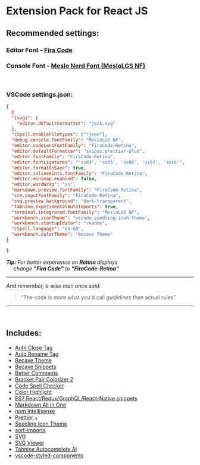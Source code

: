 # Extension Pack for React JS

## Recommended settings:

### Editor Font - [Fira Code](https://github.com/tonsky/FiraCode)

### Console Font - [Meslo Nerd Font (MesloLGS NF)](https://github.com/romkatv/powerlevel10k/blob/master/font.md)

<br/>

### VSCode settings.json:

```json
{
  {
  "[svg]": {
    "editor.defaultFormatter": "jock.svg"
  },
  "cSpell.enableFiletypes": ["!json"],
  "debug.console.fontFamily": "MesloLGS NF",
  "editor.codeLensFontFamily": "FiraCode-Retina",
  "editor.defaultFormatter": "svipas.prettier-plus",
  "editor.fontFamily": "FiraCode-Retina",
  "editor.fontLigatures": "'ss03', 'ss05', 'ss06', 'ss07', 'zero'",
  "editor.formatOnSave": true,
  "editor.inlineHints.fontFamily": "FiraCode-Retina",
  "editor.minimap.enabled": false,
  "editor.wordWrap": "on",
  "markdown.preview.fontFamily": "FiraCode-Retina",
  "scm.inputFontFamily": "FiraCode-Retina",
  "svg.preview.background": "dark-transparent",
  "tabnine.experimentalAutoImports": true,
  "terminal.integrated.fontFamily": "MesloLGS NF",
  "workbench.iconTheme": "vscode-seedling-icon-theme",
  "workbench.startupEditor": "readme",
  "cSpell.language": "en-GB",
  "workbench.colorTheme": "Becave Theme"
}

}
```

_**Tip:** For better experience on **Retina** displays
<br/>
&nbsp;&nbsp;&nbsp;&nbsp;&nbsp;change **"Fira Code"** to **"FiraCode-Retina"**_

---

_And remember, a wise man once said:_

> “The code is more what you'd call _guidelines_ than actual rules”

---

<br/>

## Includes:

- [Auto Close Tag](https://marketplace.visualstudio.com/items?itemName=formulahendry.auto-close-tag)
- [Auto Rename Tag](https://marketplace.visualstudio.com/items?itemName=formulahendry.auto-close-tag)
- [Becave Theme](https://marketplace.visualstudio.com/items?itemName=beeinger.becave-theme)
- [Becave Snippets](https://marketplace.visualstudio.com/items?itemName=beeinger.becave-snippets)
- [Better Comments](https://marketplace.visualstudio.com/items?itemName=aaron-bond.better-comments)
- [Bracket Pair Colorizer 2](https://marketplace.visualstudio.com/items?itemName=CoenraadS.bracket-pair-colorizer-2)
- [Code Spell Checker](https://marketplace.visualstudio.com/items?itemName=streetsidesoftware.code-spell-checker)
- [Color Highlight](https://marketplace.visualstudio.com/items?itemName=naumovs.color-highlight)
- [ES7 React/Redux/GraphQL/React-Native snippets](https://marketplace.visualstudio.com/items?itemName=dsznajder.es7-react-js-snippets)
- [Markdown All in One](https://marketplace.visualstudio.com/items?itemName=yzhang.markdown-all-in-one)
- [npm Intellisense](https://marketplace.visualstudio.com/items?itemName=christian-kohler.npm-intellisense)
- [Prettier +](https://marketplace.visualstudio.com/items?itemName=svipas.prettier-plus)
- [Seedling Icon Theme](https://marketplace.visualstudio.com/items?itemName=rastikerdar.vscode-seedling-icon-theme)
- [sort-imports](https://marketplace.visualstudio.com/items?itemName=amatiasq.sort-imports)
- [SVG](https://marketplace.visualstudio.com/items?itemName=jock.svg)
- [SVG Viewer](https://marketplace.visualstudio.com/items?itemName=cssho.vscode-svgviewer)
- [Tabnine Autocomplete AI](https://marketplace.visualstudio.com/items?itemName=TabNine.tabnine-vscode)
- [vscode-styled-components](https://marketplace.visualstudio.com/items?itemName=jpoissonnier.vscode-styled-components)
